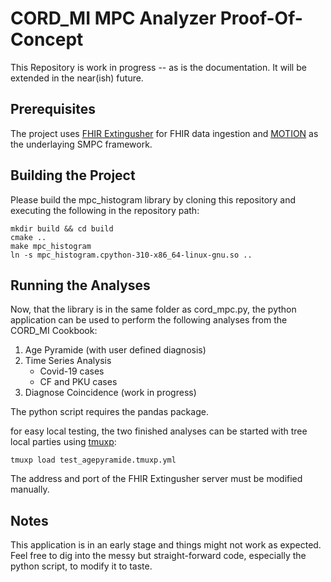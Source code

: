 # CORD_MI MPC Analyzer Proof-Of-Concept

This Repository is work in progress -- as is the documentation.
It will be extended in the near(ish) future.

## Prerequisites
The project uses [FHIR
Extingusher](https://github.com/JohannesOehm/FhirExtinguisher) for FHIR data
ingestion and [MOTION](https://github.com/encryptogroup/MOTION) as the
underlaying SMPC framework.

## Building the Project
Please build the mpc_histogram library by cloning this repository and executing
the following in the repository path:
```
mkdir build && cd build
cmake ..
make mpc_histogram
ln -s mpc_histogram.cpython-310-x86_64-linux-gnu.so ..
```

## Running the Analyses
Now, that the library is in the same folder as cord_mpc.py, the python
application can be used to perform the following analyses from the CORD_MI
Cookbook:

 1. Age Pyramide (with user defined diagnosis)
 2. Time Series Analysis
    * Covid-19 cases
    * CF and PKU cases
 3. Diagnose Coincidence (work in progress)

The python script requires the pandas package.

for easy local testing, the two finished analyses can be started with tree local
parties using [tmuxp](https://github.com/tmux-python/tmuxp):
```
tmuxp load test_agepyramide.tmuxp.yml
```
The address and port of the FHIR Extingusher server must be modified manually.

## Notes
This application is in an early stage and things might not work as expected.
Feel free to dig into the messy but straight-forward code, especially the python
script, to modify it to taste.
